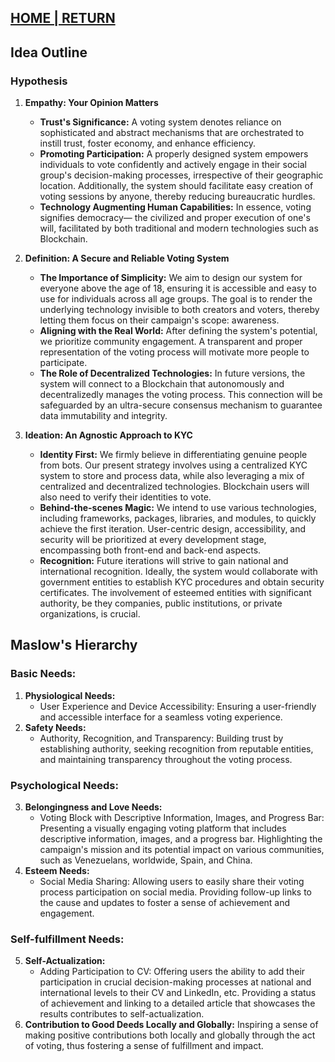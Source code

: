 ## [HOME | RETURN](https://github.com/plexoio/musa/blob/main/documentation/readme/design-thinking/design-thinking.md)

## Idea Outline
### Hypothesis
1. **Empathy: Your Opinion Matters**
    - **Trust's Significance:** A voting system denotes reliance on sophisticated and abstract mechanisms that are orchestrated to instill trust, foster economy, and enhance efficiency.
    - **Promoting Participation:** A properly designed system empowers individuals to vote confidently and actively engage in their social group's decision-making processes, irrespective of their geographic location. Additionally, the system should facilitate easy creation of voting sessions by anyone, thereby reducing bureaucratic hurdles.
    - **Technology Augmenting Human Capabilities:** In essence, voting signifies democracy— the civilized and proper execution of one's will, facilitated by both traditional and modern technologies such as Blockchain.

2. **Definition: A Secure and Reliable Voting System**
    - **The Importance of Simplicity:** We aim to design our system for everyone above the age of 18, ensuring it is accessible and easy to use for individuals across all age groups. The goal is to render the underlying technology invisible to both creators and voters, thereby letting them focus on their campaign's scope: awareness.
    - **Aligning with the Real World:** After defining the system's potential, we prioritize community engagement. A transparent and proper representation of the voting process will motivate more people to participate.
    - **The Role of Decentralized Technologies:** In future versions, the system will connect to a Blockchain that autonomously and decentralizedly manages the voting process. This connection will be safeguarded by an ultra-secure consensus mechanism to guarantee data immutability and integrity.

3. **Ideation: An Agnostic Approach to KYC**
    - **Identity First:** We firmly believe in differentiating genuine people from bots. Our present strategy involves using a centralized KYC system to store and process data, while also leveraging a mix of centralized and decentralized technologies. Blockchain users will also need to verify their identities to vote.
    - **Behind-the-scenes Magic:** We intend to use various technologies, including frameworks, packages, libraries, and modules, to quickly achieve the first iteration. User-centric design, accessibility, and security will be prioritized at every development stage, encompassing both front-end and back-end aspects.
    - **Recognition:** Future iterations will strive to gain national and international recognition. Ideally, the system would collaborate with government entities to establish KYC procedures and obtain security certificates. The involvement of esteemed entities with significant authority, be they companies, public institutions, or private organizations, is crucial.

## Maslow's Hierarchy
### Basic Needs:
1. **Physiological Needs:**
    - User Experience and Device Accessibility: Ensuring a user-friendly and accessible interface for a seamless voting experience.
2. **Safety Needs:**
    - Authority, Recognition, and Transparency: Building trust by establishing authority, seeking recognition from reputable entities, and maintaining transparency throughout the voting process.

### Psychological Needs:
3. **Belongingness and Love Needs:**
    - Voting Block with Descriptive Information, Images, and Progress Bar: Presenting a visually engaging voting platform that includes descriptive information, images, and a progress bar. Highlighting the campaign's mission and its potential impact on various communities, such as Venezuelans, worldwide, Spain, and China.
4. **Esteem Needs:**
    - Social Media Sharing: Allowing users to easily share their voting process participation on social media. Providing follow-up links to the cause and updates to foster a sense of achievement and engagement.

### Self-fulfillment Needs:
5. **Self-Actualization:**
    - Adding Participation to CV: Offering users the ability to add their participation in crucial decision-making processes at national and international levels to their CV and LinkedIn, etc. Providing a status of achievement and linking to a detailed article that showcases the results contributes to self-actualization.
6. **Contribution to Good Deeds Locally and Globally:** Inspiring a sense of making positive contributions both locally and globally through the act of voting, thus fostering a sense of fulfillment and impact.